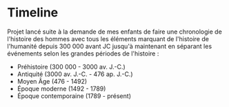 # Timeline
Projet lancé suite à la demande de mes enfants de faire une chronologie de l'histoire des hommes avec tous les éléments marquant de l'histoire de l'humanité depuis 300 000 avant JC jusqu'à maintenant en séparant les événements selon les grandes périodes de l'histoire :

- Préhistoire (300 000 - 3000 av. J.-C.)
- Antiquité (3000 av. J.-C. - 476 ap. J.-C.)
- Moyen Âge (476 - 1492)
- Époque moderne (1492 - 1789)
- Époque contemporaine (1789 - présent)
